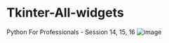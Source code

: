 # Tkinter-All-widgets
Python For Professionals - Session 14, 15, 16
![image](https://user-images.githubusercontent.com/54935867/141551279-2c59b08c-66b9-4e56-b8ee-db7b56eb11c3.png)
